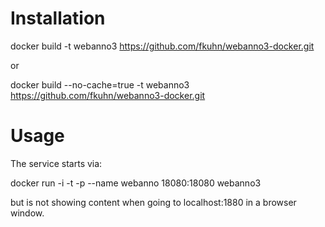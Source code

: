 Installation
============

docker build -t webanno3 https://github.com/fkuhn/webanno3-docker.git

or 

docker build --no-cache=true -t webanno3 https://github.com/fkuhn/webanno3-docker.git


Usage
=====
The service starts via:

 docker run -i -t -p --name webanno 18080:18080 webanno3
 
but is not showing content when going to localhost:1880 in a browser window. 
